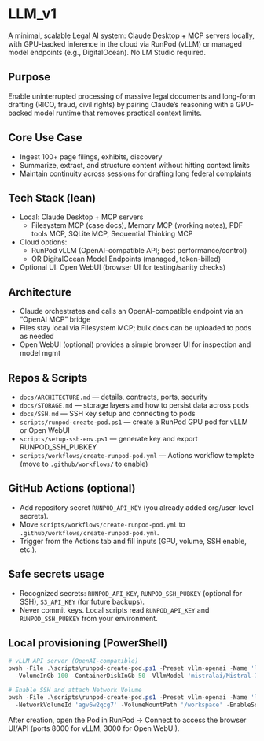 # LLM_v1

A minimal, scalable Legal AI system: Claude Desktop + MCP servers locally, with GPU-backed inference in the cloud via RunPod (vLLM) or managed model endpoints (e.g., DigitalOcean). No LM Studio required.

## Purpose
Enable uninterrupted processing of massive legal documents and long-form drafting (RICO, fraud, civil rights) by pairing Claude’s reasoning with a GPU-backed model runtime that removes practical context limits.

## Core Use Case
- Ingest 100+ page filings, exhibits, discovery
- Summarize, extract, and structure content without hitting context limits
- Maintain continuity across sessions for drafting long federal complaints

## Tech Stack (lean)
- Local: Claude Desktop + MCP servers
  - Filesystem MCP (case docs), Memory MCP (working notes), PDF tools MCP, SQLite MCP, Sequential Thinking MCP
- Cloud options:
  - RunPod vLLM (OpenAI-compatible API; best performance/control)
  - OR DigitalOcean Model Endpoints (managed, token-billed)
- Optional UI: Open WebUI (browser UI for testing/sanity checks)

## Architecture
- Claude orchestrates and calls an OpenAI-compatible endpoint via an “OpenAI MCP” bridge
- Files stay local via Filesystem MCP; bulk docs can be uploaded to pods as needed
- Open WebUI (optional) provides a simple browser UI for inspection and model mgmt

## Repos & Scripts
- `docs/ARCHITECTURE.md` — details, contracts, ports, security
- `docs/STORAGE.md` — storage layers and how to persist data across pods
- `docs/SSH.md` — SSH key setup and connecting to pods
- `scripts/runpod-create-pod.ps1` — create a RunPod GPU pod for vLLM or Open WebUI
- `scripts/setup-ssh-env.ps1` — generate key and export RUNPOD_SSH_PUBKEY
- `scripts/workflows/create-runpod-pod.yml` — Actions workflow template (move to `.github/workflows/` to enable)

## GitHub Actions (optional)
- Add repository secret `RUNPOD_API_KEY` (you already added org/user-level secrets).
- Move `scripts/workflows/create-runpod-pod.yml` to `.github/workflows/create-runpod-pod.yml`.
- Trigger from the Actions tab and fill inputs (GPU, volume, SSH enable, etc.).

## Safe secrets usage
- Recognized secrets: `RUNPOD_API_KEY`, `RUNPOD_SSH_PUBKEY` (optional for SSH), `S3_API_KEY` (for future backups).
- Never commit keys. Local scripts read `RUNPOD_API_KEY` and `RUNPOD_SSH_PUBKEY` from your environment.

## Local provisioning (PowerShell)
```powershell
# vLLM API server (OpenAI-compatible)
pwsh -File .\scripts\runpod-create-pod.ps1 -Preset vllm-openai -Name 'legal-vllm' -GpuQuery 'H100' -GpuCount 1 `
  -VolumeInGb 100 -ContainerDiskInGb 50 -VllmModel 'mistralai/Mistral-7B-Instruct-v0.3' -VllmMaxContext 32768

# Enable SSH and attach Network Volume
pwsh -File .\scripts\runpod-create-pod.ps1 -Preset vllm-openai -Name 'legal-vllm' -GpuQuery 'H100' -GpuCount 1 `
  -NetworkVolumeId 'agv6w2qcg7' -VolumeMountPath '/workspace' -EnableSsh
```

After creation, open the Pod in RunPod → Connect to access the browser UI/API (ports 8000 for vLLM, 3000 for Open WebUI).
